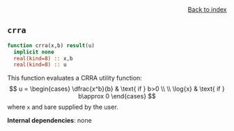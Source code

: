
<span style="text-align:right;display:block;">
<a href="https://borjapetit.github.io/fortran_toolkit/">Back to index</a>
</span>

## ```crra```

```fortran
function crra(x,b) result(u)
  implicit none
  real(kind=8) :: x,b
  real(kind=8) :: u
```

This function evaluates a CRRA utility function:
$$ u = 
\begin{cases}
  \dfrac{x^b}{b} & \text{ if } b>0 \\ \\ 
  \log{x} & \text{ if } b\approx 0
\end{cases}
$$
where ```x``` and ```b```are supplied by the user.

**Internal dependencies**: none

